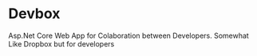 # Devbox
Asp.Net Core Web App for Colaboration between Developers. Somewhat Like Dropbox but for developers
